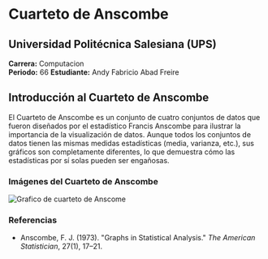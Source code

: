 # Cuarteto de Anscombe

## Universidad Politécnica Salesiana (UPS)  
**Carrera:** Computacion  
**Periodo:** 66
**Estudiante:** Andy Fabricio Abad Freire

## Introducción al Cuarteto de Anscombe

El Cuarteto de Anscombe es un conjunto de cuatro conjuntos de datos que fueron diseñados por el estadístico Francis Anscombe para ilustrar la importancia de la visualización de datos. Aunque todos los conjuntos de datos tienen las mismas medidas estadísticas (media, varianza, etc.), sus gráficos son completamente diferentes, lo que demuestra cómo las estadísticas por sí solas pueden ser engañosas. 

### Imágenes del Cuarteto de Anscombe
![Grafico de cuarteto de Anscome](https://es.wikipedia.org/wiki/Cuarteto_de_Anscombe#/media/Archivo:Anscombe.svg)

### Referencias
- Anscombe, F. J. (1973). "Graphs in Statistical Analysis." *The American Statistician*, 27(1), 17–21.
